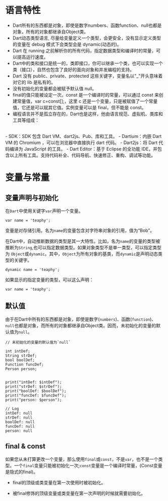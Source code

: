 # 语言特性


- Dart所有的东西都是对象，即使是数字numbers、函数function、null也都是对象，所有的对象都继承自Object类。
- Dart动态类型语言, 尽量给变量定义一个类型，会更安全，没有显示定义类型的变量在 debug 模式下会类型会是 dynamic(动态的)。
- Dart 在 running 之前解析你的所有代码，指定数据类型和编译时的常量，可以提高运行速度。
- Dart中的类和接口是统一的，类即接口，你可以继承一个类，也可以实现一个类（接口），自然也包含了良好的面向对象和并发编程的支持。
- Dart 没有 public、private、protected 这些关键字，变量名以"_"开头意味着对它的 lib 是私有的。
- 没有初始化的变量都会被赋予默认值 null。
- final的值只能被设定一次。const 是一个编译时的常量，可以通过 const 来创建常量值，var c=const[];，这里 c 还是一个变量，只是被赋值了一个常量值，它还是可以赋其它值。实例变量可以是 final，但不能是 const。
- 编程语言并不是孤立存在的，Dart也是这样，他由语言规范、虚拟机、类库和工具等组成：
<br>
    - SDK：SDK 包含 Dart VM、dart2js、Pub、库和工具。
    - Dartium：内嵌 Dart VM 的 Chromium ，可以在浏览器中直接执行 dart 代码。
    - Dart2js：将 Dart 代码编译为 JavaScript 的工具。
    - Dart Editor：基于 Eclipse 的全功能 IDE，并包含以上所有工具。支持代码补全、代码导航、快速修正、重构、调试等功能。

# 变量与常量

## 变量声明与初始化

在`Dart`中使用关键字`var`声明一个变量。

```
var name = 'teaphy';
```

变量是对存储引用。名为`name`的变量包含对字符串对象的引用，值为“Bob”。

在Dart中，自动推断数据的类型是其一大特性。比如，名为`name`的变量的类型被推断为`String`,也可以指定数据类型。如果对象类型不是单一类型，可以指定类型为 `Object`或`dynamic`。其中，`Object`为所有对象的基类，而`dynamic`是声明动态类型的关键字。

```
dynamic name = 'teaphy';
```

如果显示的指定变量的类型，可以这么声明：

```
var name = 'teaphy';
```

## 默认值


由于在Dart中所有的东西都是对象，即使是数字(`numbers`)、函数(`function`)、`null`也都是对象，而所有的对象都继承自Object类。因而，未初始化的变量的默认值为`null`。



```
// 未初始化的变量的默认值为`null`

int intDef;
String strDef;
bool boolDef;
Function funcDef;
Person person;


print("intDef: $intDef");
print("strDef: $strDef");
print("boolDef: $boolDef");
print("funcDef: $funcDef");
print("person: $person");

// Log
intDef: null
strDef: null
boolDef: null
funcDef: null
person: null
```


## final &  const

如果您从未打算更改一个变量，那么使用`final`或`const`，不是`var`，也不是一个类型。一个`final`变量只能被初始化一次;`const`变量是一个编译时常量，(Const变量是隐式的final)。

- final的顶级或类变量在第一次使用时被初始化。

- 被final修饰的顶级变量或类变量在第一次声明的时候就需要初始化。